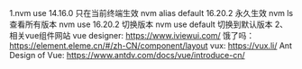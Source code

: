 1.nvm use 14.16.0 只在当前终端生效
 nvm alias default 16.20.2   永久生效
 nvm ls 查看所有版本
 nvm use 16.20.2 切换版本
 nvm use default 切换到默认版本
 2、相关vue组件网站
 vue designer: https://www.iviewui.com/
饿了吗： https://element.eleme.cn/#/zh-CN/component/layout
vux: https://vux.li/
Ant Design of Vue: https://www.antdv.com/docs/vue/introduce-cn/